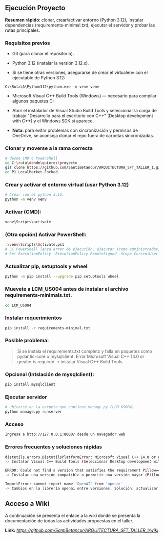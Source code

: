 ## Ejecución Proyecto

**Resumen rápido:** clonar, crear/activar entorno (Python 3.12), instalar dependencias (requirements-minimal.txt), ejecutar el servidor y probar las rutas principales.

### Requisitos previos

- Git (para clonar el repositorio).

- Python 3.12 (instalar la versión 3.12.x).

- Si se tiene otras versiones, asegurarse de crear el virtualenv con el ejecutable de Python 3.12:
  
```
C:\Ruta\A\Python312\python.exe -m venv venv
```

- Microsoft Visual C++ Build Tools (Windows) — necesario para compilar algunos paquetes C:

- Abrir el instalador de Visual Studio Build Tools y seleccionar la carga de trabajo "Desarrollo para el escritorio con C++" (Desktop development with C++) y el Windows SDK si aparece.

- **Nota:** para evitar problemas con sincronización y permisos de OneDrive, se aconseja clonar el repo fuera de carpetas sincronizadas.


### Clonar y moverse a la rama correcta

```bash
# desde CMD o PowerShell
cd C:\ruta\donde\quieres\proyecto
git clone https://github.com/SantiBetancur/ARQUITECTURA_SFT_TALLER_1.git
cd P1_LocalMarket_Forked
```


### Crear y activar el entorno virtual (usar Python 3.12)

```bash
# Crear con el python 3.12:
python -m venv venv
```


### Activar (CMD):

```bash
venv\Scripts\activate
```


### (Otra opción) Activar PowerShell:

```bash
.\venv\Scripts\Activate.ps1
# Si PowerShell lanza error de ejecución, ejecutar (como administrador):
# Set-ExecutionPolicy -ExecutionPolicy RemoteSigned -Scope CurrentUser
```

### Actualizar pip, setuptools y wheel

```bash
python -m pip install --upgrade pip setuptools wheel
```


### Muevete a LCM_US004 antes de instalar el archivo requirements-minimals.txt.

```bash
cd LCM_US004
```


### Instalar requerimientos

```bash
pip install -r requirements-minimal.txt
```

### Posible problema:

> Si se instala el requirements.txt completo y falla en paquetes como pydantic-core o mysqlclient:
> Error Microsoft Visual C++ 14.0 or greater is required → instalar Visual C++ Build Tools.



### Opcional (Intslación de mysqlclient): 

```bash
pip install mysqlclient
```

### Ejecutar servidor

```bash
# ubicarse en la carpeta que contiene manage.py (LCM_US004)
python manage.py runserver
```

### Acceso

```bash
Ingresa a http://127.0.0.1:8000/ desde un navegador web
```

### Errores frecuentes y soluciones rápidas

```bash
distutils.errors.DistutilsPlatformError: Microsoft Visual C++ 14.0 or greater is required
-> Instalar Visual C++ Build Tools (Seleccionar Desktop development with C++).

ERROR: Could not find a version that satisfies the requirement Pillow==10.2.0
-> Instalar una versión compatible o permitir una versión mayor (Pillow>=10.2.0) como en requirements-minimal.txt.

ImportError: cannot import name 'OpenAI' from 'openai'
-> Cambios en la librería openai entre versiones. Solución: actualizar código para usar la API 2.x
```


## Acceso a Wiki

A continuación se presenta el enlace a la wiki donde se presenta la documentación de todas las actividades propuestas en el taller.

**Link:** *https://github.com/SantiBetancur/ARQUITECTURA_SFT_TALLER_1/wiki*
